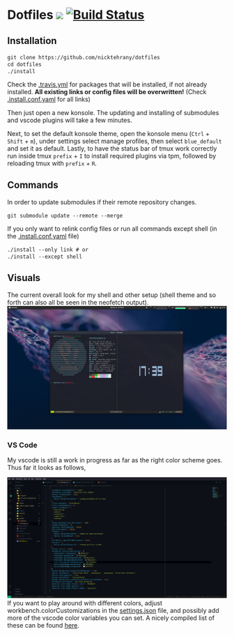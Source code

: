 # Dotfiles <a href="https://opensource.org/licenses/MIT"> <img src="https://img.shields.io/badge/License-MIT-yellow.svg" /></a> [![Build Status](https://travis-ci.com/nicktehrany/dotfiles.svg?branch=master)](https://travis-ci.com/nicktehrany/dotfiles)

## Installation

```shell
git clone https://github.com/nicktehrany/dotfiles
cd dotfiles
./install
```

Check the [.travis.yml](https://github.com/nicktehrany/dotfiles/blob/master/.travis.yml) for packages that will be installed,
if not already installed. **All existing links or config files will be overwritten!** (Check [.install.conf.yaml](https://github.com/nicktehrany/dotfiles/blob/master/install.conf.yaml) for all links)

Then just open a new konsole. The updating and installing of submodules and vscode plugins will take a few minutes.

Next, to set the default konsole theme, open the konsole menu (`Ctrl` + `Shift` + `m`),
under settings select manage profiles, then select `blue_default` and set it as default.
Lastly, to have the status bar of tmux work correctly run inside tmux `prefix` + `I` to install required plugins via tpm, followed by
reloading tmux with `prefix` + `R`.

## Commands

In order to update submodules if their remote repository changes.

```shell
git submodule update --remote --merge
```

If you only want to relink config files or run all commands except shell (in the [.install.conf.yaml](https://github.com/nicktehrany/dotfiles/blob/master/install.conf.yaml) file)

```shell
./install --only link # or
./install --except shell
```

## Visuals

The current overall look for my shell and other setup (shell theme and so forth can also all be seen in the neofetch output).  
![Visuals](images/visuals.png)

### VS Code

My vscode is still a work in progress as far as the right color scheme goes. Thus far it looks as follows,

![VSCode](images/vscode.png)
If you want to play around with different colors, adjust workbench.colorCustomizations in the [settings.json](https://github.com/nicktehrany/dotfiles/blob/master/vscode/settings.json) file, and possibly add more of the vscode color variables you can set. A nicely compiled list of
these can be found [here](https://gist.github.com/lol-russo/1c7a0b958be4b9434c5a120f24d5e7c3).
